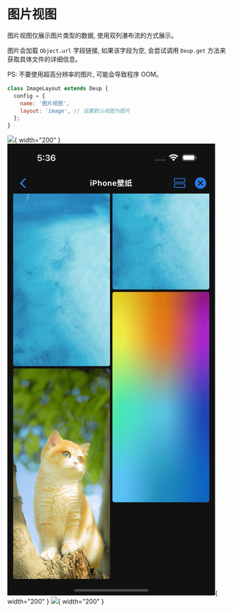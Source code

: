 # 图片视图

图片视图仅展示图片类型的数据, 使用双列瀑布流的方式展示。

图片会加载 `Object.url` 字段链接, 如果该字段为空, 会尝试调用 `Deup.get` 方法来获取具体文件的详细信息。

PS: 不要使用超高分辨率的图片, 可能会导致程序 OOM。

```javascript
class ImageLayout extends Deup {
  config = {
    name: '图片视图',
    layout: 'image', // 设置默认视图为图片
  };
}
```

![](../assets/layouts/image/1.png){ width="200" } ![](../assets/layouts/image/2.png){ width="200" } ![](../assets/layouts/image/3.png){ width="200" }
